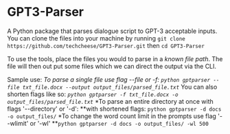 # GPT3-Parser
A Python package that parses dialogue script to GPT-3 acceptable inputs.  You can clone the files into your machine by running
`git clone https://github.com/techcheese/GPT3-Parser.git`
then ` cd GPT3-Parser `

To use the tools, place the files you would to parse in a _known file path_.
The file will then out put some files which we can direct the output via the CLI.

Sample use:
*To parse a single file use flag --file or -f:
`python gptparser --file txt_file.docx --output output_files/parsed_file.txt`*
You can also shorten flags like so:
*`python gptparser -f txt_file.docx -o output_files/parsed_file.txt`*
*To parse an entire directory at once  with flags '--directory' or '-d':
**with shortened flags:
`python gptparser -d docs -o output_files/`
*To change the word count limit in the prompts use flag '--wlimit' or '-wl'
**`python gptparser -d docs -o output_files/ -wl 500`
